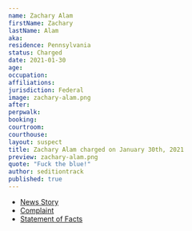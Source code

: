 ```yaml
---
name: Zachary Alam
firstName: Zachary
lastName: Alam
aka:
residence: Pennsylvania
status: Charged
date: 2021-01-30
age:
occupation:
affiliations:
jurisdiction: Federal
image: zachary-alam.png
after:
perpwalk:
booking:
courtroom:
courthouse:
layout: suspect
title: Zachary Alam charged on January 30th, 2021
preview: zachary-alam.png
quote: "Fuck the blue!"
author: seditiontrack
published: true
---
```


- [News Story](https://www.thedailybeast.com/rioter-charged-for-giving-capitol-cop-a-concussion-feds)
- [Complaint](https://www.justice.gov/opa/page/file/1362956/download)
- [Statement of Facts](https://www.justice.gov/opa/page/file/1362956/download)
